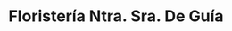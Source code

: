 ---
title: "Floristería Ntra. Sra. De Guía"
url: /hinojosa-del-duque/floristeria-ntra-sra-de-guia/
shop: floristería
---